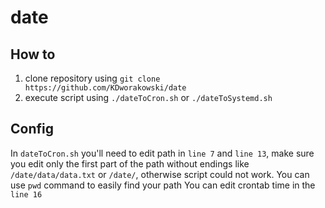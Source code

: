 # date

## How to

1. clone repository using `git clone https://github.com/KDworakowski/date`
2. execute script using `./dateToCron.sh` or `./dateToSystemd.sh`

## Config

In `dateToCron.sh` you'll need to edit path in `line 7` and `line 13`, make sure you edit only the first part of the path without endings like `/date/data/data.txt` or `/date/`, otherwise script could not work. You can use `pwd` command to easily find your path
You can edit crontab time in the `line 16`
